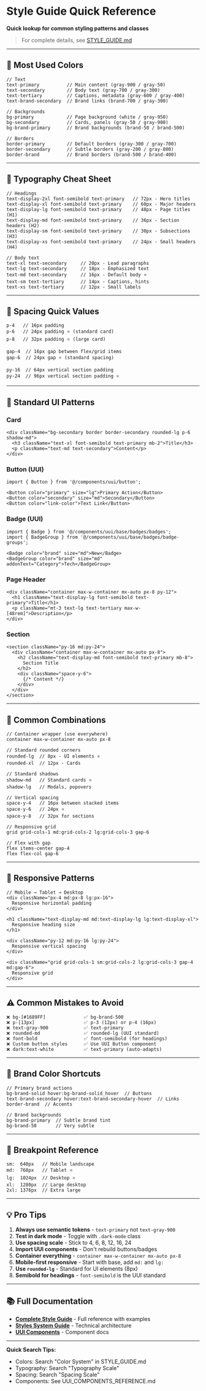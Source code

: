 # Style Guide Quick Reference

**Quick lookup for common styling patterns and classes**

> For complete details, see [STYLE_GUIDE.md](./STYLE_GUIDE.md)

---

## 🎨 Most Used Colors

```tsx
// Text
text-primary          // Main content (gray-900 / gray-50)
text-secondary        // Body text (gray-700 / gray-300)
text-tertiary         // Captions, metadata (gray-600 / gray-400)
text-brand-secondary  // Brand links (brand-700 / gray-300)

// Backgrounds
bg-primary            // Page background (white / gray-950)
bg-secondary          // Cards, panels (gray-50 / gray-900)
bg-brand-primary      // Brand backgrounds (brand-50 / brand-500)

// Borders
border-primary        // Default borders (gray-300 / gray-700)
border-secondary      // Subtle borders (gray-200 / gray-800)
border-brand          // Brand borders (brand-500 / brand-400)
```

---

## 📐 Typography Cheat Sheet

```tsx
// Headings
text-display-2xl font-semibold text-primary   // 72px - Hero titles
text-display-xl font-semibold text-primary    // 60px - Major headers
text-display-lg font-semibold text-primary    // 48px - Page titles (H1)
text-display-md font-semibold text-primary    // 36px - Section headers (H2)
text-display-sm font-semibold text-primary    // 30px - Subsections (H3)
text-display-xs font-semibold text-primary    // 24px - Small headers (H4)

// Body text
text-xl text-secondary     // 20px - Lead paragraphs
text-lg text-secondary     // 18px - Emphasized text
text-md text-secondary     // 16px - Default body ⭐
text-sm text-tertiary      // 14px - Captions, hints
text-xs text-tertiary      // 12px - Small labels
```

---

## 📏 Spacing Quick Values

```
p-4   // 16px padding
p-6   // 24px padding ⭐ (standard card)
p-8   // 32px padding ⭐ (large card)

gap-4  // 16px gap between flex/grid items
gap-6  // 24px gap ⭐ (standard spacing)

py-16  // 64px vertical section padding
py-24  // 96px vertical section padding ⭐
```

---

## 🔘 Standard UI Patterns

### Card
```tsx
<div className="bg-secondary border border-secondary rounded-lg p-6 shadow-md">
  <h3 className="text-xl font-semibold text-primary mb-2">Title</h3>
  <p className="text-md text-secondary">Content</p>
</div>
```

### Button (UUI)
```tsx
import { Button } from '@/components/uui/button';

<Button color="primary" size="lg">Primary Action</Button>
<Button color="secondary" size="md">Secondary</Button>
<Button color="link-color">Text Link</Button>
```

### Badge (UUI)
```tsx
import { Badge } from '@/components/uui/base/badges/badges';
import { BadgeGroup } from '@/components/uui/base/badges/badge-groups';

<Badge color="brand" size="md">New</Badge>
<BadgeGroup color="brand" size="md" addonText="Category">Tech</BadgeGroup>
```

### Page Header
```tsx
<div className="container max-w-container mx-auto px-8 py-12">
  <h1 className="text-display-lg font-semibold text-primary">Title</h1>
  <p className="mt-3 text-lg text-tertiary max-w-[48rem]">Description</p>
</div>
```

### Section
```tsx
<section className="py-16 md:py-24">
  <div className="container max-w-container mx-auto px-8">
    <h2 className="text-display-md font-semibold text-primary mb-8">
      Section Title
    </h2>
    <div className="space-y-6">
      {/* Content */}
    </div>
  </div>
</section>
```

---

## 🎯 Common Combinations

```tsx
// Container wrapper (use everywhere)
container max-w-container mx-auto px-8

// Standard rounded corners
rounded-lg  // 8px - UI elements ⭐
rounded-xl  // 12px - Cards

// Standard shadows
shadow-md   // Standard cards ⭐
shadow-lg   // Modals, popovers

// Vertical spacing
space-y-4   // 16px between stacked items
space-y-6   // 24px ⭐
space-y-8   // 32px for sections

// Responsive grid
grid grid-cols-1 md:grid-cols-2 lg:grid-cols-3 gap-6

// Flex with gap
flex items-center gap-4
flex flex-col gap-6
```

---

## 🔄 Responsive Patterns

```tsx
// Mobile → Tablet → Desktop
<div className="px-4 md:px-8 lg:px-16">
  Responsive horizontal padding
</div>

<h1 className="text-display-md md:text-display-lg lg:text-display-xl">
  Responsive heading size
</h1>

<div className="py-12 md:py-16 lg:py-24">
  Responsive vertical spacing
</div>

<div className="grid grid-cols-1 sm:grid-cols-2 lg:grid-cols-3 gap-4 md:gap-6">
  Responsive grid
</div>
```

---

## ⚠️ Common Mistakes to Avoid

```tsx
❌ bg-[#1689FF]              ✅ bg-brand-500
❌ p-[13px]                  ✅ p-3 (12px) or p-4 (16px)
❌ text-gray-900             ✅ text-primary
❌ rounded-md                ✅ rounded-lg (UUI standard)
❌ font-bold                 ✅ font-semibold (for headings)
❌ Custom button styles      ✅ Use UUI Button component
❌ dark:text-white           ✅ text-primary (auto-adapts)
```

---

## 🎨 Brand Color Shortcuts

```tsx
// Primary brand actions
bg-brand-solid hover:bg-brand-solid_hover  // Buttons
text-brand-secondary hover:text-brand-secondary-hover  // Links
border-brand  // Accents

// Brand backgrounds
bg-brand-primary  // Subtle brand tint
bg-brand-50       // Very subtle
```

---

## 📱 Breakpoint Reference

```
sm:  640px   // Mobile landscape
md:  768px   // Tablet ⭐
lg:  1024px  // Desktop ⭐
xl:  1280px  // Large desktop
2xl: 1376px  // Extra large
```

---

## 💡 Pro Tips

1. **Always use semantic tokens** - `text-primary` not `text-gray-900`
2. **Test in dark mode** - Toggle with `.dark-mode` class
3. **Use spacing scale** - Stick to 4, 6, 8, 12, 16, 24
4. **Import UUI components** - Don't rebuild buttons/badges
5. **Container everything** - `container max-w-container mx-auto px-8`
6. **Mobile-first responsive** - Start with base, add `md:` and `lg:`
7. **Use `rounded-lg`** - Standard for UI elements (8px)
8. **Semibold for headings** - `font-semibold` is the UUI standard

---

## 📚 Full Documentation

- **[Complete Style Guide](./STYLE_GUIDE.md)** - Full reference with examples
- **[Styles System Guide](../src/styles/README.md)** - Technical architecture
- **[UUI Components](./UUI_COMPONENTS_REFERENCE.md)** - Component docs

---

**Quick Search Tips:**
- Colors: Search "Color System" in STYLE_GUIDE.md
- Typography: Search "Typography Scale"
- Spacing: Search "Spacing Scale"
- Components: See UUI_COMPONENTS_REFERENCE.md
